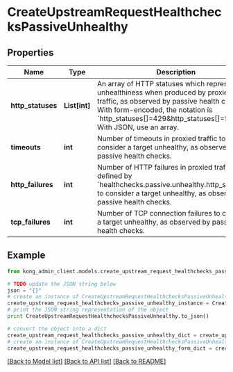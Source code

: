 # CreateUpstreamRequestHealthchecksPassiveUnhealthy


## Properties

Name | Type | Description | Notes
------------ | ------------- | ------------- | -------------
**http_statuses** | **List[int]** | An array of HTTP statuses which represent unhealthiness when produced by proxied traffic, as observed by passive health checks. With form-encoded, the notation is &#x60;http_statuses[]&#x3D;429&amp;http_statuses[]&#x3D;500&#x60;. With JSON, use an array. | [optional] [default to [429,500,503]]
**timeouts** | **int** | Number of timeouts in proxied traffic to consider a target unhealthy, as observed by passive health checks. | [optional] [default to 0]
**http_failures** | **int** | Number of HTTP failures in proxied traffic (as defined by &#x60;healthchecks.passive.unhealthy.http_statuses&#x60;) to consider a target unhealthy, as observed by passive health checks. | [optional] [default to 0]
**tcp_failures** | **int** | Number of TCP connection failures to consider a target unhealthy, as observed by passive health checks. | [optional] [default to 0]

## Example

```python
from kong_admin_client.models.create_upstream_request_healthchecks_passive_unhealthy import CreateUpstreamRequestHealthchecksPassiveUnhealthy

# TODO update the JSON string below
json = "{}"
# create an instance of CreateUpstreamRequestHealthchecksPassiveUnhealthy from a JSON string
create_upstream_request_healthchecks_passive_unhealthy_instance = CreateUpstreamRequestHealthchecksPassiveUnhealthy.from_json(json)
# print the JSON string representation of the object
print CreateUpstreamRequestHealthchecksPassiveUnhealthy.to_json()

# convert the object into a dict
create_upstream_request_healthchecks_passive_unhealthy_dict = create_upstream_request_healthchecks_passive_unhealthy_instance.to_dict()
# create an instance of CreateUpstreamRequestHealthchecksPassiveUnhealthy from a dict
create_upstream_request_healthchecks_passive_unhealthy_form_dict = create_upstream_request_healthchecks_passive_unhealthy.from_dict(create_upstream_request_healthchecks_passive_unhealthy_dict)
```
[[Back to Model list]](../README.md#documentation-for-models) [[Back to API list]](../README.md#documentation-for-api-endpoints) [[Back to README]](../README.md)


